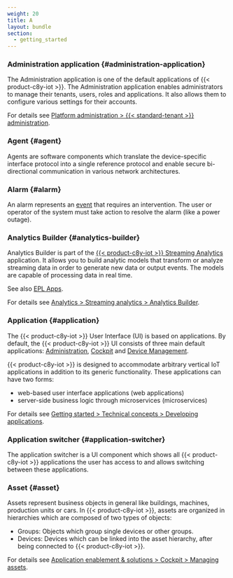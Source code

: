 ```yaml
---
weight: 20
title: A
layout: bundle
section:
  - getting_started
---
```


### Administration application {#administration-application}

The Administration application is one of the default applications of {{< product-c8y-iot >}}.
The Administration application enables administrators to manage their tenants, users, roles and applications. It also allows them to configure various settings for their accounts.

For details see [Platform administration > {{< standard-tenant >}} administration](/standard-tenant/).


### Agent {#agent}

Agents are software components which translate the device-specific interface protocol into a single reference protocol and enable secure bi-directional communication in various network architectures.


### Alarm {#alarm}

An alarm represents an [event](/glossary/e/#event) that requires an intervention. The user or operator of the system must take action to resolve the alarm (like a power outage).


### Analytics Builder {#analytics-builder}

Analytics Builder is part of the [{{< product-c8y-iot >}} Streaming Analytics](/glossary/c/#c8y-streaming-analytics) application. It allows you to build analytic models that transform or analyze streaming data in order to generate new data or output events. The models are capable of processing data in real time.

See also [EPL Apps](/glossary/e/#epl-apps).

For details see [Analytics > Streaming analytics > Analytics Builder](/streaming-analytics/analytics-builder).


### Application {#application}

The {{< product-c8y-iot >}} User Interface (UI) is based on applications. By default, the {{< product-c8y-iot >}} UI consists of three main default applications: [Administration](/glossary/a/#administration-application), [Cockpit](/glossary/c/#cockpit-application) and [Device Management](/glossary/d/#device-management-application).

{{< product-c8y-iot >}} is designed to accommodate arbitrary vertical IoT applications in addition to its generic functionality. These applications can have two forms:

* web-based user interface applications (web applications)
* server-side business logic through microservices (microservices)

For details see [Getting started > Technical concepts > Developing applications](/concepts/applications/).


### Application switcher {#application-switcher}

The application switcher is a UI component which shows all {{< product-c8y-iot >}} applications the user has access to and allows switching between these applications.


### Asset {#asset}

Assets represent business objects in general like buildings, machines, production units or cars.
In {{< product-c8y-iot >}}, assets are organized in hierarchies which are composed of two types of objects:

* Groups: Objects which group single devices or other groups.
* Devices: Devices which can be linked into the asset hierarchy, after being connected to {{< product-c8y-iot >}}.

For details see [Application enablement & solutions > Cockpit > Managing assets](/cockpit/managing-assets).
